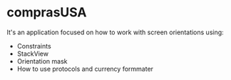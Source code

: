 # comprasUSA

It's an application focused on how to work with screen orientations using:

- Constraints
- StackView
- Orientation mask
- How to use protocols and currency formmater
